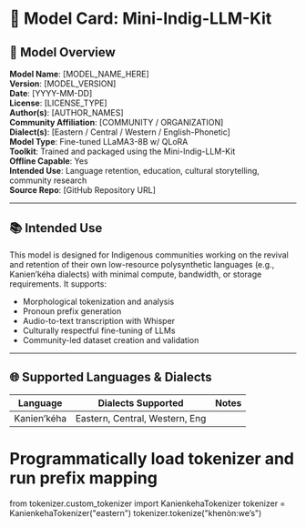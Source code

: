 # 🧾 Model Card: Mini-Indig-LLM-Kit

## 📌 Model Overview

**Model Name**: [MODEL_NAME_HERE]  
**Version**: [MODEL_VERSION]  
**Date**: [YYYY-MM-DD]  
**License**: [LICENSE_TYPE]  
**Author(s)**: [AUTHOR_NAMES]  
**Community Affiliation**: [COMMUNITY / ORGANIZATION]  
**Dialect(s)**: [Eastern / Central / Western / English-Phonetic]  
**Model Type**: Fine-tuned LLaMA3-8B w/ QLoRA  
**Toolkit**: Trained and packaged using the Mini-Indig-LLM-Kit  
**Offline Capable**: Yes  
**Intended Use**: Language retention, education, cultural storytelling, community research  
**Source Repo**: [GitHub Repository URL]

---

## 📚 Intended Use

This model is designed for Indigenous communities working on the revival and retention of their own low-resource polysynthetic languages (e.g., Kanien’kéha dialects) with minimal compute, bandwidth, or storage requirements. It supports:

- Morphological tokenization and analysis
- Pronoun prefix generation
- Audio-to-text transcription with Whisper
- Culturally respectful fine-tuning of LLMs
- Community-led dataset creation and validation

---

## 🌐 Supported Languages & Dialects

| Language       | Dialects Supported       | Notes |
|----------------|--------------------------|-------|
| Kanien’kéha    | Eastern, Central, Western, Eng


# Programmatically load tokenizer and run prefix mapping
from tokenizer.custom_tokenizer import KanienkehaTokenizer
tokenizer = KanienkehaTokenizer("eastern")
tokenizer.tokenize("khenòn:we’s")

